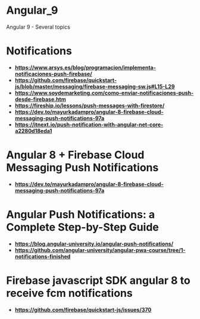 # Angular_9
Angular 9 - Several topics

# Notifications

* **https://www.arsys.es/blog/programacion/implementa-notificaciones-push-firebase/**
* **https://github.com/firebase/quickstart-js/blob/master/messaging/firebase-messaging-sw.js#L15-L29**
* **https://www.soydemarketing.com/como-enviar-notificaciones-push-desde-firebase.htm**
* **https://fireship.io/lessons/push-messages-with-firestore/**
* **https://dev.to/mayurkadampro/angular-8-firebase-cloud-messaging-push-notifications-97a**
* **https://itnext.io/push-notification-with-angular-net-core-a2280d18eda1**

# Angular 8 + Firebase Cloud Messaging Push Notifications
* **https://dev.to/mayurkadampro/angular-8-firebase-cloud-messaging-push-notifications-97a**

# Angular Push Notifications: a Complete Step-by-Step Guide
* **https://blog.angular-university.io/angular-push-notifications/**
* **https://github.com/angular-university/angular-pwa-course/tree/1-notifications-finished**

# Firebase javascript SDK angular 8 to receive fcm notifications
* **https://github.com/firebase/quickstart-js/issues/370**
